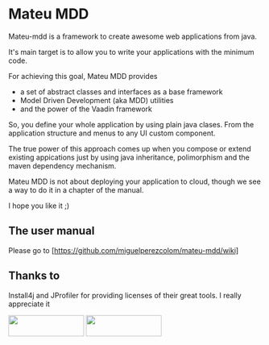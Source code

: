 # Mateu MDD

Mateu-mdd is a framework to create awesome web applications from java.


It's main target is to allow you to write your applications with the minimum code.


For achieving this goal, Mateu MDD provides 

- a set of abstract classes and interfaces as a base framework
- Model Driven Development (aka MDD) utilities
- and the power of the Vaadin framework


So, you define your whole application by using plain java clases. From the application structure and menus to any UI custom component.


The true power of this approach comes up when you compose or extend existing appications just by using java inheritance, polimorphism and the maven dependency mechanism.


Mateu MDD is not about deploying your application to cloud, though we see a way to do it in a chapter of the manual.


I hope you like it ;)

## The user manual



Please go to [https://github.com/miguelperezcolom/mateu-mdd/wiki]



## Thanks to

Install4j and JProfiler for providing licenses of their great tools. I really appreciate it

<img class="image-margin" width="150" height="42" src="https://www.ej-technologies.com/images/product_banners/install4j_large.png">

<img class="image-margin" width="150" height="42" src="https://www.ej-technologies.com/images/product_banners/jprofiler_large.png">

